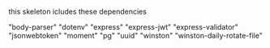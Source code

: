 this skeleton icludes these dependencies

"body-parser"
"dotenv"
"express"
"express-jwt"
"express-validator"
"jsonwebtoken"
"moment"
"pg"
"uuid"
"winston"
"winston-daily-rotate-file"